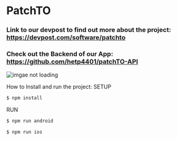 # PatchTO
### Link to our devpost to find out more about the project: https://devpost.com/software/patchto
### Check out the Backend of our App: https://github.com/hetp4401/patchTO-API
![imgae not loading](https://challengepost-s3-challengepost.netdna-ssl.com/photos/production/software_photos/001/345/224/datas/original.png)

How to Install and run the project: 
SETUP
```sh
$ npm install
```

RUN
```sh
$ npm run android
```
```sh
$ npm run ios
```
